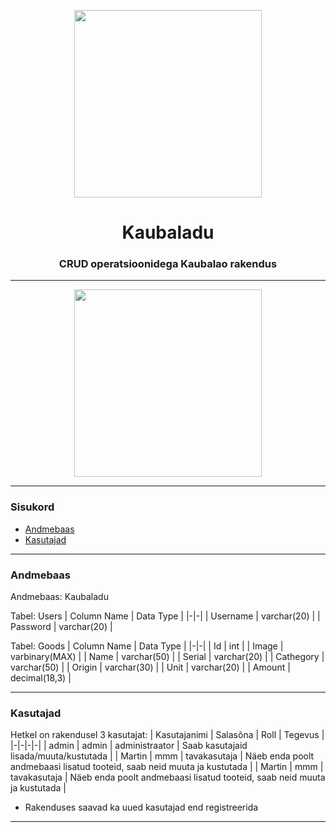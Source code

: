 <p align="center"><img src="kl.png" width="300px"></p>

<h1 align="center">
    <strong>Kaubaladu</strong>
</h1>
<h3 align="center">
    <p>CRUD operatsioonidega Kaubalao rakendus</p>
</h3>

<hr>

<p align="center"><img src="/Pic/screenshot.png" width="300px"></p>

<hr>

### Sisukord
- [Andmebaas](#andmebaas)
- [Kasutajad](#kasutajad)

<hr>

### Andmebaas

Andmebaas: Kaubaladu

Tabel: Users
| Column Name | Data Type |
|-|-|
| Username | varchar(20) |
| Password | varchar(20) |

Tabel: Goods
| Column Name | Data Type |
|-|-|
| Id | int |
| Image | varbinary(MAX) |
| Name | varchar(50) |
| Serial | varchar(20) |
| Cathegory | varchar(50) |
| Origin | varchar(30) |
| Unit | varchar(20) |
| Amount | decimal(18,3) |

<hr>

### Kasutajad

Hetkel on rakendusel 3 kasutajat:
| Kasutajanimi | Salasõna | Roll | Tegevus |
|-|-|-|-|
| admin | admin | administraator | Saab kasutajaid lisada/muuta/kustutada |
| Martin | mmm | tavakasutaja | Näeb enda poolt andmebaasi lisatud tooteid, saab neid muuta ja kustutada |
| Martin | mmm | tavakasutaja | Näeb enda poolt andmebaasi lisatud tooteid, saab neid muuta ja kustutada |

* Rakenduses saavad ka uued kasutajad end registreerida

<hr>

